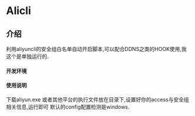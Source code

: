 ﻿# Alicli


## 介绍
利用aliyuncli的安全组白名单自动开启脚本,可以配合DDNS之类的HOOK使用,我这个是单独运行的.



#### 开发环境


#### 使用说明

下载aliyun.exe 或者其他平台的执行文件放在目录下,设置好你的access与安全组相关信息,运行即可
默认的config配置检测是windows.